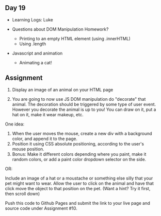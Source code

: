 ## Day 19

* Learning Logs: Luke

* Questions about DOM Manipulation Homework?

    * Printing to an empty HTML element (using .innerHTML)
    * Using .length
    
* Javascript and animation

    * Animating a cat!
    
## Assignment
1. Display an image of an animal on your HTML page

2. You are going to now use JS DOM manipulation do "decorate" that animal. The decoration should be triggered by some type of user event. However you decorate the animal is up to you! You can draw on it, put a hat on it, make it wear makeup, etc.

One idea:

1. When the user moves the mouse, create a new div with a background color, and append it to the page. 
2. Position it using CSS absolute positioning, according to the user's mouse position.
3. Bonus: Make it different colors depending where you paint, make it random colors, or add a paint color dropdown selector on the side.

 
OR:

Include an image of a hat or a moustache or something else silly that your pet might want to wear. Allow the user to click on the animal and have that click move the object to that position on the pet. (Want a hint? Try it first, then scroll down) 

Push this code to Github Pages and submit the link to your live page and source code under Assignment #10.